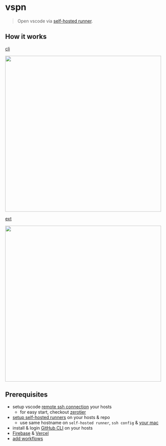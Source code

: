 # vspn

> Open vscode via [self-hosted runner](https://docs.github.com/en/free-pro-team@latest/actions/hosting-your-own-runners/about-self-hosted-runners).

## How it works

[cli](./cli)

<kbd><img width="500" src="https://user-images.githubusercontent.com/286950/102256947-68e90500-3f4f-11eb-960a-72427d2c8b36.gif"/></kbd>

[ext](./ext)

<kbd><img width="500" src="https://user-images.githubusercontent.com/286950/102253229-6637e100-3f4a-11eb-8fee-d6d70bb89ac7.gif"/></kbd>

## Prerequisites

* setup vscode [remote ssh connection](https://code.visualstudio.com/docs/remote/ssh) your hosts
  * for easy start, checkout [zerotier](https://www.zerotier.com/)
* [setup self-hosted runners](https://docs.github.com/en/free-pro-team@latest/actions/hosting-your-own-runners/adding-self-hosted-runners) on your hosts & repo
  * use same hostname on `self-hosted runner`, `ssh config` & [your mac](https://support.apple.com/guide/mac-help/mchlp2322/mac)
* install & login [GitHub CLI](https://cli.github.com/) on your hosts
* [Firebase](https://firebase.google.com/) & [Vercel](https://vercel.com)
* [add workflows](./.github/workflows/)
